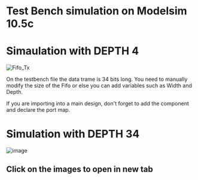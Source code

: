 # Test Bench simulation on Modelsim 10.5c
# Simaulation with DEPTH  4 
![Fifo_Tx](https://github.com/EagleStephen/fifo_tx_/assets/102225620/315fe032-8dbb-4aff-9b10-fe08bb96cc8b)



On the testbench file the data trame is 34 bits long. 
You need to manually modify the size of the Fifo or else you can add variables such as Width and Depth.

If you are importing into a main design, don't forget to add the component and declare the port map. 

# Simulation with DEPTH  34
![image](https://github.com/EagleStephen/FIFO-VHDL-Simple-Code-/assets/102225620/354f8400-10fd-4518-93c8-c5aac1ebb81f)

## Click on the images to open in new tab
